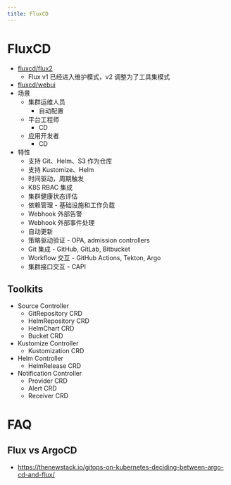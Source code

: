 ```yaml
---
title: FluxCD
---
```


# FluxCD

- [fluxcd/flux2](https://github.com/fluxcd/flux2)
  - Flux v1 已经进入维护模式，v2 调整为了工具集模式
- [fluxcd/webui](https://github.com/fluxcd/webui)
- 场景
  - 集群运维人员
    - 自动配置
  - 平台工程师
    - CD
  - 应用开发者
    - CD
- 特性
  - 支持 Git、Helm、S3 作为仓库
  - 支持 Kustomize、Helm
  - 时间驱动，周期触发
  - K8S RBAC 集成
  - 集群健康状态评估
  - 依赖管理 - 基础设施和工作负载
  - Webhook 外部告警
  - Webhook 外部事件处理
  - 自动更新
  - 策略驱动验证 - OPA, admission controllers
  - Git 集成 - GitHub, GitLab, Bitbucket
  - Workflow 交互 - GitHub Actions, Tekton, Argo
  - 集群接口交互 - CAPI

## Toolkits

- Source Controller
  - GitRepository CRD
  - HelmRepository CRD
  - HelmChart CRD
  - Bucket CRD
- Kustomize Controller
  - Kustomization CRD
- Helm Controller
  - HelmRelease CRD
- Notification Controller
  - Provider CRD
  - Alert CRD
  - Receiver CRD

# FAQ

## Flux vs ArgoCD

- https://thenewstack.io/gitops-on-kubernetes-deciding-between-argo-cd-and-flux/
